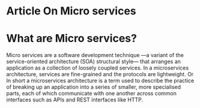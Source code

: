 # Article On Micro services

# What are Micro services?

Micro services are a software development technique —a variant of the service-oriented architecture (SOA) structural style— that arranges an application as a collection of loosely coupled services.
In  a microservices architecture, services are fine-grained and the protocols are lightweight.
Or
In short a microservices architecture is a term used to describe the practice of breaking up an application into a series of smaller, more specialised parts, each of which communicate with one another across common interfaces such as APIs and REST interfaces like HTTP.
